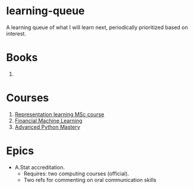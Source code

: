 # learning-queue
A learning queue of what I will learn next, periodically prioritized based on interest.

# Books
1. 

# Courses 
1. [Representation learning MSc course](https://github.com/HHU-MMBS/RepresentationLearning_SS2023)
2. [Financial Machine Learning](https://papers.ssrn.com/sol3/papers.cfm?abstract_id=4501707)
3. [Advanced Python Mastery](https://github.com/dabeaz-course/python-mastery#readme)

# Epics
- A.Stat accreditation.
  - Requires: two computing courses (official).
  - Two refs for commenting on oral communication skills

